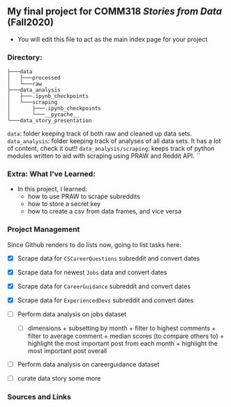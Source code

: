 ## My final project for COMM318 _Stories from Data_ (Fall2020)

* You will edit this file to act as the main index page for your project 


  
### Directory:
```
├───data
│   ├───processed
│   └───raw
├───data_analysis
│   ├───.ipynb_checkpoints
│   └───scraping
│       ├───.ipynb_checkpoints
│       └───__pycache__
└───data_story_presentation
```

`data`: folder keeping track of both raw and cleaned up data sets. 
`data_analysis`: folder keeping track of analyses of all data sets. It has a lot of content, check it out!!
`data_analysis/scraping`: keeps track of python modules written to aid with scraping using PRAW and Reddit API. 
``




### Extra: What I've Learned:

- In this project, I learned:
    - how to use PRAW to scrape subreddits
    - how to store a secret key
    - how to create a csv from data frames, and vice versa


### Project Management 
Since Github renders to do lists now, going to list tasks here:

- [x] Scrape data for `CSCareerQuestions` subreddit and convert dates
- [x] Scrape data for newest `Jobs` data and convert dates
- [x] Scrape data for  `CareerGuidance` subreddit and convert dates
- [x] Scrape data for `ExperiencedDevs` subreddit and convert dates
- [ ] Perform data analysis on jobs dataset 
  - [ ] dimensions + subsetting by month + filter to highest comments + filter to average comment + median scores (to compare others to) + highlight the most important post from each month + highlight the most important post overall
- [ ] Perform data analysis on careerguidance dataset
- [ ] curate data story some more


### Sources and Links 

